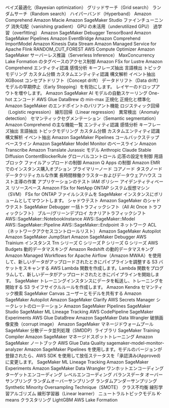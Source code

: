 ベイズ最適化（Bayesian optimization）
グリッドサーチ（Grid search）
ランダムサーチ（Random search）
ハイパーバンド（Hyperband）
Amazon Comprehend
Amazon Macie
Amazon SageMaker Studio
ファインチューニング
消失勾配（vanishing gradient）
GPU の未活用（underutilized GPU）
過学習（overfitting）
Amazon SageMaker Debugger
TensorBoard
Amazon SageMaker Pipelines
Amazon EventBridge
Amazon Comprehend
ImportModel
Amazon Kinesis Data Stream
Amazon Managed Service for Apache Flink
RANDOM_CUT_FOREST
AWS Compute Optimizer
Amazon SageMaker サーバーレス推論（Serverless Inference）
MaxConcurrency
Lake Formation のタグベースのアクセス制御
Amazon FSx for Lustre
Amazon Comprehend
エンティティ認識
感情分析
キーフレーズ抽出
言語検出
トピックモデリング
カスタム分類
カスタムエンティティ認識
構文解析
イベント抽出
XGBoost
コンセプトドリフト（Concept drift）
データドリフト（Data drift）
モデルの早期停止（Early Stopping）を有効にします。
レイヤーのドロップアウトを増やします。
Amazon SageMaker AI モデルの自動スケーリング
One-hot エンコード
AWS Glue DataBrew の min-max 正規化
正規化と標準化
Amazon SageMaker のエンドポイントのバリアント機能
ロジスティック回帰（Logistic regression）
線形回帰（Linear regression）
異常検出（Anomaly detection）
セマンティックセグメンテーション（Semantic segmentation）
Amazon Comprehend の主な機能一覧
エンティティ認識
感情分析
キーフレーズ抽出
言語抽出
トピックモデリング
カスタム分類
カスタムエンティティ認識
構文解析
イベント抽出
Amazon SageMaker Pipelines コールバックステップ
ベースライン
Amazon SageMaker Model Monitor のベースライン
Amazon Transcribe
Amazon Translate
Jurassic モデル
Anthropic Claude
Stable Diffusion
ContentBlockerRule
グローバルコントロール
応答の設定を制御
用語ブロック
ファイルアップロードの制御
Amazon Q Apps の制御
Amazon EMR でのインスタンス購入オプション
プライマリーノード
コアノード
タスクノード
データクリティカルな作業
長時間稼働クラスターおよびデータウェアハウス
コスト主導の作業
アプリケーションのテスト
IAM ポリシー
アイデンティティベース
リソースベース
Amazon FSx for NetApp ONTAP システム仮想マシン（SVM）
FSx for ONTAP ファイルシステムを SageMaker インスタンスにボリュームとしてマウントします。
シャドウテスト
Amazon SageMaker のシャドウテスト
SageMaker Debugger
一括トラフィックシフト（All At Once トラフィックシフト）
ブルー/グリーンデプロイ
カナリアトラフィックシフト
AWS::SageMaker::NotebookInstance
AWS::SageMaker::Model
AWS::SageMaker::Pipeline
AWS::SageMaker::Endpoint
ネットワーク ACL（ネットワークアクセスコントロールリスト）
Amazon SageMaker Autopilot
Amazon SageMaker JumpStart
Amazon SageMaker Debugger
AWS Trainium インスタンス
Trn シリーズ
C シリーズ
P シリーズ
G シリーズ
AWS Budgets
動的データマスキング
Amazon Redshift の動的データマスキング
Amazon Managed Workflows for Apache Airflow（Amazon MWAA）を使用して、新しいデータがアップロードされたときにパイプラインを調整する
S3 バケットをスキャンする AWS Lambda 関数を作成します。Lambda 関数をプログラムして、新しいデータがアップロードされたときにパイプラインを開始します。
SageMaker トレーニングインスタンスにデータを転送し、トレーニングを開始する S3 ライフサイクルルールを作成します。
Amazon Kendra
セマンティック検索
SageMaker Canvas ユーザーとモデルを共有する
Amazon SageMaker Autopilot
Amazon SageMaker Clarify
AWS Secrets Manager シークレットのローテーション
Amazon SageMaker Pipelines
SageMaker Studio
SageMaker ML Lineage Tracking
AWS CodePipeline
SageMaker Experiments
AWS Glue DataBrew
Amazon SageMaker Data Wrangler
破損画像変換（corrupt image）
Amazon SageMaker マネージドウォームプール
SageMaker 分散データ並列処理（SMDDP）ライブラリ
SageMaker Training Compiler
Amazon SageMaker マネージドスポットトレーニング
Amazon SageMaker ノートブック
AWS Glue Data Quality
sagemaker-model-monitor-analyzer
Amazon SageMaker Pipelines を使用します。モデルのバージョンが登録されたら、AWS SDK を使用して放任ステータスを「承認済み(Approved)に変更します。
SageMaker ML Lineage Tracking
Amazon SageMaker Experiments
Amazon SageMaker Data Wrangler
ワンホットエンコーディング
ターゲットエンコーディング
レベルエンコーディング
バランスデータ
オーバーサンプリング
ランダムオーバーサンプリング
ランダムアンダーサンプリング
Synthetic Minority Oversampling Technique（SMOTE）
クラス不均衡
線形学習アルゴリズム
線形学習器（Linear learner）
ニュートラルトピックモデル
K-means クラスタリング
LightGBM
AWS Lake Formation
